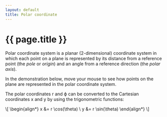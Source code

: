 ```yaml
---
layout: default
title: Polar coordinate
---
```


# {{ page.title }}

Polar coordinate system is a planar (2-dimensional) coordinate system in which
each point on a plane is represented by its distance from a reference point
(the _pole_ or _origin_) and an angle from a reference direction (the _polar axis_).

In the demonstration below, move your mouse to see how points on the plane
are represented in the polar coordinate system.

<div id="sketch-holder">
  <!-- Our sketch will go here! -->
</div>

The polar coordinates r and ϕ can be converted to the Cartesian coordinates
x and y by using the trigonometric functions:

\\[
  \begin{align*}
    x &= r \cos(\theta) \\
    y &= r \sin(\theta)
  \end{align*}
\\]

<script language="javascript" type="text/javascript" src="/js/p5.min.js"></script>
<script language="javascript" type="text/javascript" src="/js/polar.js"></script>
